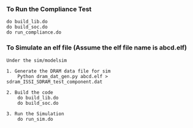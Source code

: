 ### To Run the Compliance Test
    do build_lib.do
    do build_soc.do
    do run_compliance.do
    
### To Simulate an elf file (Assume the elf file name is abcd.elf)
    Under the sim/modelsim
    
    1. Generate the DRAM data file for sim
        Python dram_dat_gen.py abcd.elf > sdram_ISSI_SDRAM_test_component.dat
    
    2. Build the code
        do build_lib.do
        do build_soc.do
       
    3. Run the Simulation
        do run_sim.do
        
       